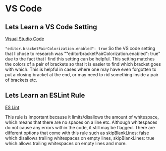 # VS Code

## Lets Learn a VS Code Setting

[Visual Studio Code](https://code.visualstudio.com/blogs/2021/09/29/bracket-pair-colorization)

`"editor.bracketPairColorization.enabled": true`
So the VS code setting that I chose to research was ""editorbracketPairColorization.enabled": true" due to the fact that I find this setting can be helpful. This setting matches the colors of a pair of brackets so that it is easier to find which bracket goes with which. This is helpful in cases
where one may have even forgotten to put a closing bracket at the end, or may need to rid something inside a pair of brackets etc.

## Lets Learn an ESLint Rule

[ES Lint](https://eslint.org/docs/rules/no-trailing-spaces)

This rule is important because it limits/disallows the amount of whitespace, which means that there are no spaces on a line etc. Although whitespaces do not cause any errors within the code, it still may be flagged. There are different options that come with this rule such as skipBlankLines: false which disallows trailing whitespaces on empty lines, skipBlankLines: true which allows trailing whitespaces on empty lines and more.
